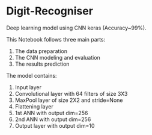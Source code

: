 # Digit-Recogniser
Deep learning model using CNN keras (Accuracy~99%).

This Notebook follows three main parts:

1. The data preparation
2. The CNN modeling and evaluation
3. The results prediction

The model contains:
1. Input layer
2. Convolutional layer with 64 filters of size 3X3
3. MaxPool layer of size 2X2 and stride=None
4. Flattening layer
5. 1st ANN with output dim=256
6. 2nd ANN with output dim=256
7. Output layer with output dim=10




